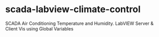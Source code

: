 # scada-labview-climate-control
SCADA Air Conditioning Temperature and Humidity. LabVIEW Server &amp; Client Vis using Global Variables
